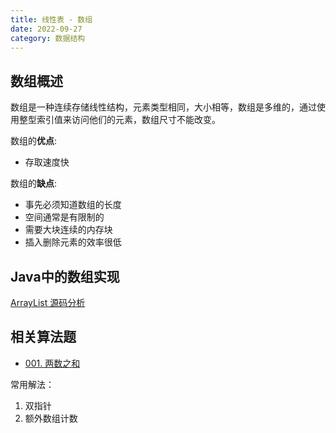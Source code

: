 ```yaml
---
title: 线性表 - 数组
date: 2022-09-27
category: 数据结构
---
```


## 数组概述

数组是一种连续存储线性结构，元素类型相同，大小相等，数组是多维的，通过使用整型索引值来访问他们的元素，数组尺寸不能改变。

数组的**优点**:

* 存取速度快

数组的**缺点**:

* 事先必须知道数组的长度
* 空间通常是有限制的
* 需要大块连续的内存块
* 插入删除元素的效率很低

## Java中的数组实现

[ArrayList 源码分析](/md/java/collection/list-arraylist.md)

## 相关算法题

- [001. 两数之和](https://leetcode.cn/problems/two-sum/)


常用解法：

1. 双指针
2. 额外数组计数
